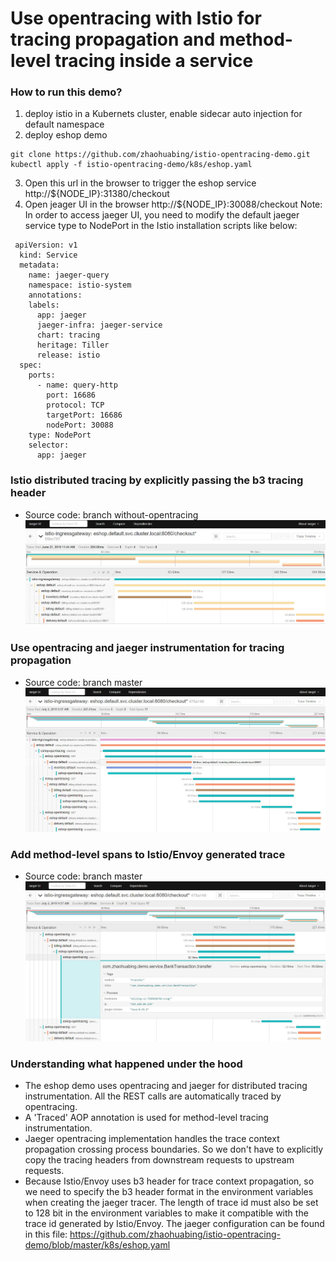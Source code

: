 # Use opentracing with Istio for tracing propagation and method-level tracing inside a service

### How to run this demo?
1. deploy istio in a Kubernets cluster, enable sidecar auto injection for default namespace
2. deploy eshop demo
```
git clone https://github.com/zhaohuabing/istio-opentracing-demo.git
kubectl apply -f istio-opentracing-demo/k8s/eshop.yaml
```
3. Open this url in the browser to trigger the eshop service http://${NODE_IP}:31380/checkout
4. Open jeager UI in the browser http://${NODE_IP}:30088/checkout
Note: In order to access jaeger UI, you need to modify the default jaeger service type to NodePort in the Istio installation scripts like below:
```
 apiVersion: v1
  kind: Service
  metadata:
    name: jaeger-query
    namespace: istio-system
    annotations:
    labels:
      app: jaeger
      jaeger-infra: jaeger-service
      chart: tracing
      heritage: Tiller
      release: istio
  spec:
    ports:
      - name: query-http
        port: 16686
        protocol: TCP
        targetPort: 16686
        nodePort: 30088
    type: NodePort
    selector:
      app: jaeger
```

### Istio distributed tracing by explicitly passing the b3 tracing header
* Source code: branch without-opentracing
![](https://raw.githubusercontent.com/zhaohuabing/istio-opentracing-demo/master/screenshot/istio-tracing.jpg)

### Use opentracing and jaeger instrumentation for tracing propagation
* Source code: branch master
![](https://raw.githubusercontent.com/zhaohuabing/istio-opentracing-demo/master/screenshot/istio-tracing-opentracing.jpg)

### Add method-level spans to Istio/Envoy generated trace
* Source code: branch master
![](https://raw.githubusercontent.com/zhaohuabing/istio-opentracing-demo/master/screenshot/istio-tracing-opentracing-in-depth.jpg)

### Understanding what happened under the hood
* The eshop demo uses opentracing and jaeger for distributed tracing instrumentation. All the REST calls are automatically traced by opentracing.
* A 'Traced' AOP annotation is used for method-level tracing instrumentation.
* Jaeger opentracing implementation handles the trace context propagation crossing process boundaries. So we don't have to explicitly copy the tracing headers from downstream requests to upstream requests.
* Because Istio/Envoy uses b3 header for trace context propagation, so we need to specify the b3 header format in the environment variables when creating the jaeger tracer. The length of trace id must also be set to 128 bit in the environment variables to make it compatible with the trace id generated by Istio/Envoy.  The jaeger configuration  can be found in this file: https://github.com/zhaohuabing/istio-opentracing-demo/blob/master/k8s/eshop.yaml



